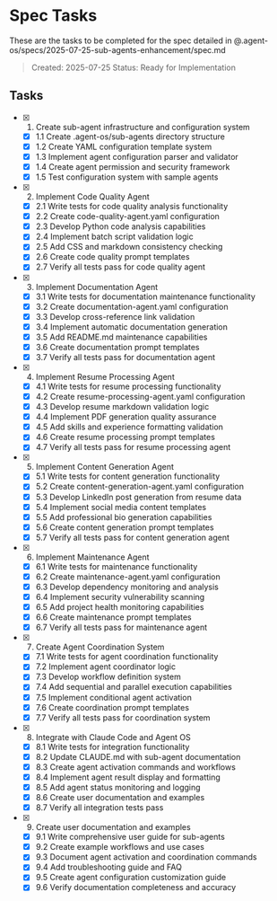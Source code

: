 # Spec Tasks

These are the tasks to be completed for the spec detailed in @.agent-os/specs/2025-07-25-sub-agents-enhancement/spec.md

> Created: 2025-07-25
> Status: Ready for Implementation

## Tasks

- [x] 1. Create sub-agent infrastructure and configuration system
  - [x] 1.1 Create .agent-os/sub-agents directory structure
  - [x] 1.2 Create YAML configuration template system
  - [x] 1.3 Implement agent configuration parser and validator
  - [x] 1.4 Create agent permission and security framework
  - [x] 1.5 Test configuration system with sample agents

- [x] 2. Implement Code Quality Agent
  - [x] 2.1 Write tests for code quality analysis functionality
  - [x] 2.2 Create code-quality-agent.yaml configuration
  - [x] 2.3 Develop Python code analysis capabilities
  - [x] 2.4 Implement batch script validation logic
  - [x] 2.5 Add CSS and markdown consistency checking
  - [x] 2.6 Create code quality prompt templates
  - [x] 2.7 Verify all tests pass for code quality agent

- [x] 3. Implement Documentation Agent
  - [x] 3.1 Write tests for documentation maintenance functionality
  - [x] 3.2 Create documentation-agent.yaml configuration
  - [x] 3.3 Develop cross-reference link validation
  - [x] 3.4 Implement automatic documentation generation
  - [x] 3.5 Add README.md maintenance capabilities
  - [x] 3.6 Create documentation prompt templates
  - [x] 3.7 Verify all tests pass for documentation agent

- [x] 4. Implement Resume Processing Agent
  - [x] 4.1 Write tests for resume processing functionality
  - [x] 4.2 Create resume-processing-agent.yaml configuration
  - [x] 4.3 Develop resume markdown validation logic
  - [x] 4.4 Implement PDF generation quality assurance
  - [x] 4.5 Add skills and experience formatting validation
  - [x] 4.6 Create resume processing prompt templates
  - [x] 4.7 Verify all tests pass for resume processing agent

- [x] 5. Implement Content Generation Agent
  - [x] 5.1 Write tests for content generation functionality
  - [x] 5.2 Create content-generation-agent.yaml configuration
  - [x] 5.3 Develop LinkedIn post generation from resume data
  - [x] 5.4 Implement social media content templates
  - [x] 5.5 Add professional bio generation capabilities
  - [x] 5.6 Create content generation prompt templates
  - [x] 5.7 Verify all tests pass for content generation agent

- [x] 6. Implement Maintenance Agent
  - [x] 6.1 Write tests for maintenance functionality
  - [x] 6.2 Create maintenance-agent.yaml configuration
  - [x] 6.3 Develop dependency monitoring and analysis
  - [x] 6.4 Implement security vulnerability scanning
  - [x] 6.5 Add project health monitoring capabilities
  - [x] 6.6 Create maintenance prompt templates
  - [x] 6.7 Verify all tests pass for maintenance agent

- [x] 7. Create Agent Coordination System
  - [x] 7.1 Write tests for agent coordination functionality
  - [x] 7.2 Implement agent coordinator logic
  - [x] 7.3 Develop workflow definition system
  - [x] 7.4 Add sequential and parallel execution capabilities
  - [x] 7.5 Implement conditional agent activation
  - [x] 7.6 Create coordination prompt templates
  - [x] 7.7 Verify all tests pass for coordination system

- [x] 8. Integrate with Claude Code and Agent OS
  - [x] 8.1 Write tests for integration functionality
  - [x] 8.2 Update CLAUDE.md with sub-agent documentation
  - [x] 8.3 Create agent activation commands and workflows
  - [x] 8.4 Implement agent result display and formatting
  - [x] 8.5 Add agent status monitoring and logging
  - [x] 8.6 Create user documentation and examples
  - [x] 8.7 Verify all integration tests pass

- [x] 9. Create user documentation and examples
  - [x] 9.1 Write comprehensive user guide for sub-agents
  - [x] 9.2 Create example workflows and use cases
  - [x] 9.3 Document agent activation and coordination commands
  - [x] 9.4 Add troubleshooting guide and FAQ
  - [x] 9.5 Create agent configuration customization guide
  - [x] 9.6 Verify documentation completeness and accuracy